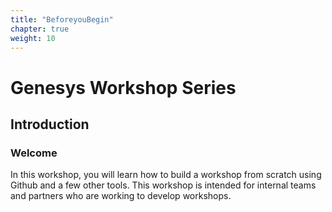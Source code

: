 ```yaml
---
title: "BeforeyouBegin"
chapter: true
weight: 10
---
```


# Genesys Workshop Series

## Introduction

### Welcome

In this workshop, you will learn how to build a workshop from scratch using Github and a few other tools. This workshop is intended for internal teams and partners who are working to develop workshops. 
